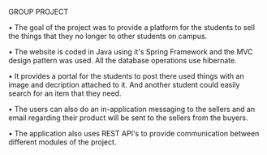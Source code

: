 GROUP PROJECT

• The goal of the project was to provide a platform for the students to sell the things that they no longer to other students on campus.

• The website is coded in Java using it's Spring Framework and the MVC design pattern was used. All the database operations use hibernate.

• It provides a portal for the students to post there used things with an image and decription attached to it. And another student could easily search for an item that they need.

• The users can also do an in-application messaging to the sellers and an email regarding their product will be sent to the sellers from the buyers.

• The application also uses REST API's to provide communication between different modules of the project.
